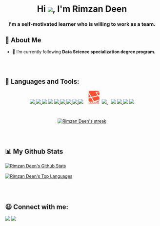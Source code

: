<h1 align="center">Hi <img src="https://raw.githubusercontent.com/MartinHeinz/MartinHeinz/master/wave.gif" width="30px">, I'm Rimzan Deen</h1>
<h3 align="center">I'm a self-motivated learner who is willing to work as a team.</h3>


## 🙋 About Me

- 🌱 I’m currently following **Data Science specialization degree program.**

<br>
<br>

## 🚀 Languages and Tools:

<p align="center"> 
    <a href="https://www.python.org" target="_blank"> <img src="https://img.icons8.com/color/48/000000/python.png"/> </a> 
    <a href="https://www.java.com" target="_blank"> <img src="https://img.icons8.com/color/48/000000/java-coffee-cup-logo.png"/> </a>
    <a href="https://www.w3schools.com/cpp/" target="_blank"> <img src="https://img.icons8.com/color/48/000000/c-plus-plus-logo.png"/></a>
    <a href="https://www.cprogramming.com" target="_blank"> <img src="https://img.icons8.com/color/48/000000/c-programming.png"/></a>
    <a href="https://developer.mozilla.org/en-US/docs/Web/JavaScript" target="_blank"> <img src="https://img.icons8.com/color/48/000000/javascript.png"/> </a> 
    <a href="https://www.w3.org/html/" target="_blank"> <img src="https://img.icons8.com/color/48/000000/html-5.png"/> </a> 
    <a href="https://www.w3schools.com/css/" target="_blank"> <img src="https://img.icons8.com/color/48/000000/css3.png"/> </a> 
    <a href="https://getbootstrap.com" target="_blank"> <img src="https://img.icons8.com/color/48/000000/bootstrap.png"/> </a> 
    <a style="padding-right:10px;" href="https://www.php.net/" target="_blank"> <img src="https://img.icons8.com/offices/48/000000/php-logo.png"/></a>
    <a href="https://laravel.com/" target="_blank"> <img src="https://raw.githubusercontent.com/devicons/devicon/master/icons/laravel/laravel-plain-wordmark.svg" alt="laravel" width="43" height="43"/></a>
    <a style="padding-right:10px;" href="https://www.mysql.com/" target="_blank"> <img src="https://img.icons8.com/color/48/000000/mysql-logo.png"/> </a>
    <a href="https://www.microsoft.com/en-us/sql-server" target="_blank"> <img src="https://img.icons8.com/color/48/000000/microsoft-sql-server.png"/></a>
    <a href="https://git-scm.com/" target="_blank"> <img src="https://img.icons8.com/color/48/000000/git.png"/> </a> 
    <a href="https://developer.android.com/" target="_blank"> <img src="https://img.icons8.com/fluency/48/000000/android-os.png"/></a>
    <a href="https://hadoop.apache.org/" target="_blank"> <img src="https://img.icons8.com/color/48/000000/hadoop-distributed-file-system.png"/></a>

</p>

<br>

<p align="center">
    <a href="https://github.com/tuanrimzan/github-readme-streak-stats">
        <img title="🔥 Get streak stats for your profile at git.io/streak-stats" alt="Rimzan Deen's streak" src="https://github-readme-streak-stats.herokuapp.com/?user=tuanrimzan&theme=onedark_duo&hide_border=true&stroke=0000&background=0D1117"/>
    </a>
</p>

<br>
<br>

## 📊 My Github Stats

<a href="https://github.com/tuanrimzan/github-readme-stats"><img alt="Rimzan Deen's Github Stats" src="https://github-readme-stats.vercel.app/api?username=tuanrimzan&show_icons=true&count_private=true&theme=tokyonight&hide_border=true&bg_color=0D1117" /></a>
<br>
<br>
<a href="https://github.com/tuanrimzan/github-readme-stats"><img alt="Rimzan Deen's Top Languages" src="https://github-readme-stats.vercel.app/api/top-langs/?username=tuanrimzan&langs_count=8&count_private=true&layout=compact&theme=tokyonight&hide_border=true&bg_color=0D1117" /></a>
<br>
<br>
<br>
<br>

## 😃 Connect with me:

<p align="left">
  <a href = "https://www.linkedin.com/in/rimzandeen/"><img src="https://img.icons8.com/fluent/48/000000/linkedin.png"/></a>
  <a href = "https://www.instagram.com/trim_deen/"><img src="https://img.icons8.com/fluent/48/000000/instagram-new.png"/></a>
</p>

